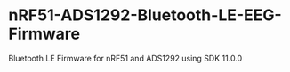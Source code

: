 # nRF51-ADS1292-Bluetooth-LE-EEG-Firmware
Bluetooth LE Firmware for nRF51 and ADS1292 using SDK 11.0.0

